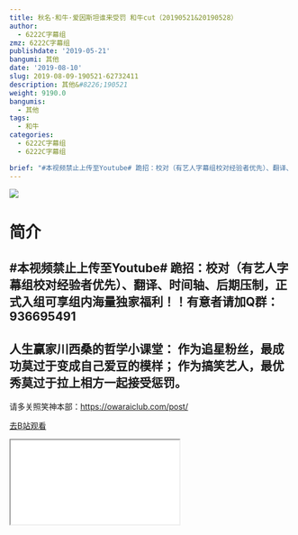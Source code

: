 ```yaml
---
title: 秋名·和牛·爱因斯坦谁来受罚 和牛cut（20190521&20190528）
author:
  - 6222C字幕组
zmz: 6222C字幕组
publishdate: '2019-05-21'
bangumi: 其他
date: '2019-08-10'
slug: 2019-08-09-190521-62732411
description: 其他&#8226;190521
weight: 9190.0
bangumis:
  - 其他
tags:
  - 和牛
categories:
  - 6222C字幕组
  - 6222C字幕组

brief: "#本视频禁止上传至Youtube# 跪招：校对（有艺人字幕组校对经验者优先）、翻译、时间轴、后期压制，正式入组可享组内海量独家福利！！有意者请加Q群：936695491 ---------------------- 人生赢家川西桑的哲学小课堂： 作为追星粉丝，最成功莫过于变成自己爱豆的模样； 作为搞笑艺人，最优秀莫过于拉上相方一起接受惩罚。 ----------------------- 请多关照笑神本部：https://owaraiclub.com/post/"
---
```

![](https://raw.githubusercontent.com/tcgriffith/owaraisite/master/static/tmpimg/650091a80235f5081792a1c95456a00312f082fb.jpg.480.jpg)
# 简介  
#本视频禁止上传至Youtube#
跪招：校对（有艺人字幕组校对经验者优先）、翻译、时间轴、后期压制，正式入组可享组内海量独家福利！！有意者请加Q群：936695491
----------------------
人生赢家川西桑的哲学小课堂：
作为追星粉丝，最成功莫过于变成自己爱豆的模样；
作为搞笑艺人，最优秀莫过于拉上相方一起接受惩罚。
-----------------------
请多关照笑神本部：https://owaraiclub.com/post/  

[去B站观看](https://www.bilibili.com/video/av62732411/)
<div class ="resp-container"><iframe class="testiframe" src="//player.bilibili.com/player.html?aid=62732411"", scrolling="no", allowfullscreen="true" > </iframe></div> 
